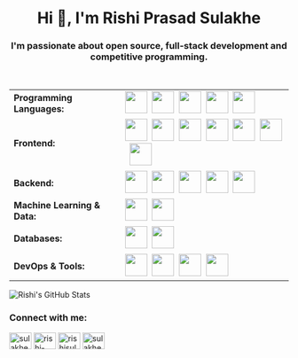 <h1 align="center">Hi 👋, I'm Rishi Prasad Sulakhe</h1>
<h3 align="center">I'm passionate about open source, full-stack development and competitive programming.</h3>
<br />
<table>
  <tr>
    <td><b>Programming Languages:</b></td>
    <td>
      <img src="https://go-skill-icons.vercel.app/api/icons?i=cpp" width="40" height="40"/>&nbsp;
      <img src="https://go-skill-icons.vercel.app/api/icons?i=python" width="40" height="40"/>&nbsp;
      <img src="https://go-skill-icons.vercel.app/api/icons?i=javascript" width="40" height="40"/>&nbsp;
      <img src="https://go-skill-icons.vercel.app/api/icons?i=typescript" width="40" height="40"/>&nbsp;
      <img src="https://go-skill-icons.vercel.app/api/icons?i=cs" width="40" height="40"/>&nbsp;
    </td>
  </tr>
  <tr>
    <td><b>Frontend:</b></td>
    <td>
      <img src="https://go-skill-icons.vercel.app/api/icons?i=html" width="40" height="40"/>&nbsp;
      <img src="https://go-skill-icons.vercel.app/api/icons?i=css" width="40" height="40"/>&nbsp;
      <img src="https://go-skill-icons.vercel.app/api/icons?i=react" width="40" height="40"/>&nbsp;
      <img src="https://go-skill-icons.vercel.app/api/icons?i=nextjs" width="40" height="40"/>&nbsp;
      <img src="https://go-skill-icons.vercel.app/api/icons?i=vue" width="40" height="40"/>&nbsp;
      <img src="https://go-skill-icons.vercel.app/api/icons?i=bootstrap" width="40" height="40"/>&nbsp;
      <img src="https://go-skill-icons.vercel.app/api/icons?i=tailwind" width="40" height="40"/>&nbsp;
    </td>
  </tr>
  <tr>
    <td><b>Backend:</b></td>
    <td>
      <img src="https://go-skill-icons.vercel.app/api/icons?i=nodejs" width="40" height="40"/>&nbsp;
      <img src="https://go-skill-icons.vercel.app/api/icons?i=expressjs" width="40" height="40"/>&nbsp;
      <img src="https://go-skill-icons.vercel.app/api/icons?i=mongodb" width="40" height="40"/>&nbsp;
      <img src="https://go-skill-icons.vercel.app/api/icons?i=jwt" width="40" height="40"/>&nbsp;
      <img src="https://go-skill-icons.vercel.app/api/icons?i=graphql" width="40" height="40"/>&nbsp;
    </td>
  </tr>
  <tr>
    <td><b>Machine Learning & Data:</b></td>
    <td>
      <img src="https://go-skill-icons.vercel.app/api/icons?i=numpy" width="40" height="40"/>&nbsp;
      <img src="https://go-skill-icons.vercel.app/api/icons?i=pandas" width="40" height="40"/>&nbsp;
    </td>
  </tr>
  <tr>
    <td><b>Databases:</b></td>
    <td>
      <img src="https://go-skill-icons.vercel.app/api/icons?i=mysql" width="40" height="40"/>&nbsp;
      <img src="https://go-skill-icons.vercel.app/api/icons?i=postgres" width="40" height="40"/>&nbsp;
    </td>
  </tr>
  <tr>
    <td><b>DevOps & Tools:</b></td>
    <td>
      <img src="https://go-skill-icons.vercel.app/api/icons?i=docker" width="40" height="40"/>&nbsp;
      <img src="https://go-skill-icons.vercel.app/api/icons?i=git" width="40" height="40"/>&nbsp;
      <img src="https://go-skill-icons.vercel.app/api/icons?i=github" width="40" height="40"/>&nbsp;
      <img src="https://go-skill-icons.vercel.app/api/icons?i=vercel" width="40" height="40"/>&nbsp;
    </td>
  </tr>
</table>

<p align="left">
  <img src="https://github-readme-stats.vercel.app/api?username=rishisulakhe&show_icons=true&hide_title=true&theme=midnight-blue&border_radius=10&hide_border=false&include_all_commits=true&count_private=true" alt="Rishi's GitHub Stats"  />
</p>

<h3 align="left">Connect with me:</h3>
<p align="left">
<a href="https://twitter.com/sulakheris60920" target="blank"><img align="center" src="https://raw.githubusercontent.com/rahuldkjain/github-profile-readme-generator/master/src/images/icons/Social/twitter.svg" alt="sulakheris60920" height="30" width="40" /></a>
<a href="https://linkedin.com/in/rishi-prasad-sulakhe-9407b0290" target="blank"><img align="center" src="https://raw.githubusercontent.com/rahuldkjain/github-profile-readme-generator/master/src/images/icons/Social/linked-in-alt.svg" alt="rishi-prasad-sulakhe-9407b0290" height="30" width="40" /></a>
<a href="https://medium.com/rishisulakhe42" target="blank"><img align="center" src="https://raw.githubusercontent.com/rahuldkjain/github-profile-readme-generator/master/src/images/icons/Social/medium.svg" alt="rishisulakhe42" height="30" width="40" /></a>
<a href="https://www.codechef.com/users/sulakherishi" target="blank"><img align="center" src="https://cdn.jsdelivr.net/npm/simple-icons@3.1.0/icons/codechef.svg" alt="sulakherishi" height="30" width="40" /></a>
</p>


<!---
rishisulakhe/rishisulakhe is a ✨ special ✨ repository because its `README.md` (this file) appears on your GitHub profile.
You can click the Preview link to take a look at your changes.
--->
